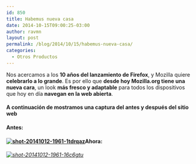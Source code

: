 ```yaml
---
id: 850
title: Habemus nueva casa
date: 2014-10-15T09:00:25-03:00
author: ravmn
layout: post
permalink: /blog/2014/10/15/habemus-nueva-casa/
categories:
  - Otros Productos
---
```

Nos acercamos a los **10 años del lanzamiento de Firefox**, y Mozilla quiere **celebrarlo a lo grande**. Es por ello que **desde hoy Mozilla.org tiene una nueva cara**, un look **más fresco y adaptable** para todos los dispositivos que hoy en día **navegan en la web abierta**.<!--more-->

#### A continuación de mostramos una captura del antes y después del sitio web

#### Antes:

#### [<img class="aligncenter size-large wp-image-851" src="/images/2014/10/shot-20141012-1961-1tdrqaz-600x614.png" alt="shot-20141012-1961-1tdrqaz" width="600" height="614" srcset="/images/2014/10/shot-20141012-1961-1tdrqaz-600x614.png 600w, /images/2014/10/shot-20141012-1961-1tdrqaz-252x258.png 252w, /images/2014/10/shot-20141012-1961-1tdrqaz.png 1280w" sizes="(max-width: 600px) 100vw, 600px" />](/images/2014/10/shot-20141012-1961-1tdrqaz.png)Ahora:

###### [<img class="aligncenter size-large wp-image-856" src="/images/2014/10/shot-20141012-1961-16c6gtu-600x1601.png" alt="shot-20141012-1961-16c6gtu" width="600" height="1601" srcset="/images/2014/10/shot-20141012-1961-16c6gtu-600x1601.png 600w, /images/2014/10/shot-20141012-1961-16c6gtu-252x672.png 252w, /images/2014/10/shot-20141012-1961-16c6gtu.png 1280w" sizes="(max-width: 600px) 100vw, 600px" />](/images/2014/10/shot-20141012-1961-16c6gtu.png)